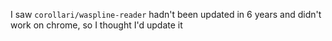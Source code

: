 I saw `corollari/waspline-reader` hadn't been updated in 6 years and didn't work on chrome, so I thought I'd update it
